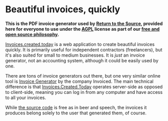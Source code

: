 # Beautiful invoices, quickly

**This is the PDF invoice generator used by [Return to the
Source](https://returntothesource.nl/en/), provided here for everyone
to use under the [AGPL](https://www.gnu.org/licenses/agpl-3.0.html)
license as part of our [free and open source
philosophy](https://www.gnu.org/licenses/copyleft.en.html).**

[Invoices.created.today](https://invoices.created.today/) is a web
application to create beautiful invoices quickly. It is primarily
useful for independent contractors (freelancers), but it's also suited
for small to medium businesses. It is *just* an invoice generator, not
an accounting system, although it could be easily used by one.

There are tons of invoice generators out there, but one very similar
online tool is [Invoice Generator](https://invoice-generator.com/) by
the company Invoiced. The main technical difference is that
[Invoices.Created.Today](https://invoices.created.today/) operates
server-side as opposed to client-side, meaning you can log in from any
computer and have access to all your invoices.

While [the source
code](https://github.com/rtts/invoices.created.today) is free as in
beer and speech, the invoices it produces belong solely to the user
that generated them, of course.
